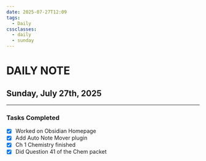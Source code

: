 ```yaml
---
date: 2025-07-27T12:09
tags:
  - Daily
cssclasses:
  - daily
  - sunday
---
```




# DAILY NOTE  
## Sunday, July 27th, 2025  
***  
### Tasks Completed
- [x] Worked on Obsidian Homepage
- [x] Add Auto Note Mover plugin
- [x] Ch 1 Chemistry finished
- [x] Did Question 41 of the Chem packet